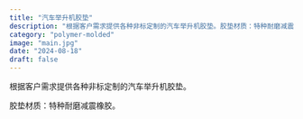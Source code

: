```yaml
---
title: "汽车举升机胶垫"
description: "根据客户需求提供各种非标定制的汽车举升机胶垫。胶垫材质：特种耐磨减震橡胶。"
category: "polymer-molded"
image: "main.jpg"
date: "2024-08-18"
draft: false
---
```


根据客户需求提供各种非标定制的汽车举升机胶垫。

胶垫材质：特种耐磨减震橡胶。